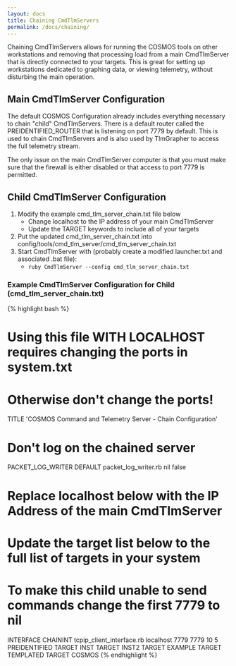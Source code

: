 ```yaml
---
layout: docs
title: Chaining CmdTlmServers
permalink: /docs/chaining/
---
```


Chaining CmdTlmServers allows for running the COSMOS tools on other workstations and removing that processing load from a main CmdTlmServer that is directly connected to your targets.  This is great for setting up workstations dedicated to graphing data, or viewing telemetry, without disturbing the main operation.

## Main CmdTlmServer Configuration

The default COSMOS Configuration already includes everything necessary to chain "child" CmdTlmServers.  There is a default router called the PREIDENTIFIED_ROUTER that is listening on port 7779 by default.  This is used to chain CmdTlmServers and is also used by TlmGrapher to access the full telemetry stream.

The only issue on the main CmdTlmServer computer is that you must make sure that the firewall is either disabled or that access to port 7779 is permitted.

## Child CmdTlmServer Configuration

1.	Modify the example cmd_tlm_server_chain.txt file below
    * Change localhost to the IP address of your main CmdTlmServer
    * Update the TARGET keywords to include all of your targets
2.	Put the updated cmd_tlm_server_chain.txt into config/tools/cmd_tlm_server/cmd_tlm_server_chain.txt
3.	Start CmdTlmServer with (probably create a modified launcher.txt and associated .bat file):
    * ```ruby CmdTlmServer --config cmd_tlm_server_chain.txt```


### Example CmdTlmServer Configuration for Child (cmd_tlm_server_chain.txt)

{% highlight bash %}
# Using this file WITH LOCALHOST requires changing the ports in system.txt
# Otherwise don't change the ports!

TITLE 'COSMOS Command and Telemetry Server - Chain Configuration'

# Don't log on the chained server
PACKET_LOG_WRITER DEFAULT packet_log_writer.rb nil false

# Replace localhost below with the IP Address of the main CmdTlmServer
# Update the target list below to the full list of targets in your system
# To make this child unable to send commands change the first 7779 to nil
INTERFACE CHAININT tcpip_client_interface.rb localhost 7779 7779 10 5 PREIDENTIFIED
  TARGET INST
  TARGET INST2
  TARGET EXAMPLE
  TARGET TEMPLATED
  TARGET COSMOS
{% endhighlight %}
